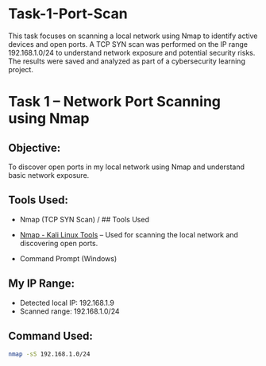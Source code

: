 # Task-1-Port-Scan
This task focuses on scanning a local network using Nmap to identify active devices and open ports. A TCP SYN scan was performed on the IP range 192.168.1.0/24 to understand network exposure and potential security risks. The results were saved and analyzed as part of a cybersecurity learning project.

# Task 1 – Network Port Scanning using Nmap

## Objective:
To discover open ports in my local network using Nmap and understand basic network exposure.

## Tools Used:
- Nmap (TCP SYN Scan) / ## Tools Used

- [Nmap - Kali Linux Tools](https://www.kali.org/tools/nmap/) – Used for scanning the local network and discovering open ports.

- Command Prompt (Windows)

## My IP Range:
- Detected local IP: 192.168.1.9
- Scanned range: 192.168.1.0/24

## Command Used:
```bash
nmap -sS 192.168.1.0/24
